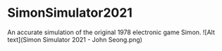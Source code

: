 # SimonSimulator2021

An accurate simulation of the original 1978 electronic game Simon.
![Alt text](Simon Simulator 2021 - John Seong.png)
